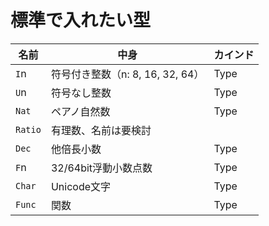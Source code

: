# 標準で入れたい型
|名前|中身|カインド|
|-|-|-|
|`I`n|符号付き整数（n: 8, 16, 32, 64）|Type|
|`U`n|符号なし整数|Type|
|`Nat`|ペアノ自然数|Type|
|`Ratio`|有理数、名前は要検討|
|`Dec`|他倍長小数|Type|
|`F`n|32/64bit浮動小数点数|Type|
|`Char`|Unicode文字|Type|
|`Func`|関数|Type|